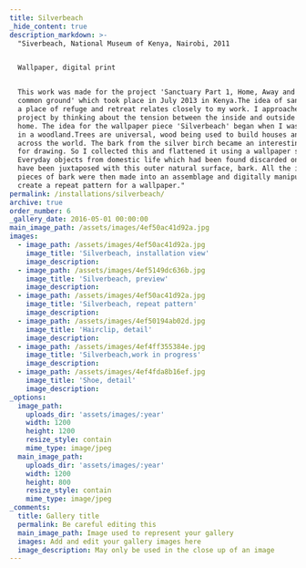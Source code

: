 ```yaml
---
title: Silverbeach
_hide_content: true
description_markdown: >-
  "Siverbeach, National Museum of Kenya, Nairobi, 2011


  Wallpaper, digital print


  This work was made for the project 'Sanctuary Part 1, Home, Away and the
  common ground' which took place in July 2013 in Kenya.The idea of sanctuary as
  a place of refuge and retreat relates closely to my work. I approached this
  project by thinking about the tension between the inside and outside of a
  home. The idea for the wallpaper piece 'Silverbeach' began when I was walking
  in a woodland.Trees are universal, wood being used to build houses and shelter
  across the world. The bark from the silver birch became an interesting surface
  for drawing. So I collected this and flattened it using a wallpaper steamer.
  Everyday objects from domestic life which had been found discarded on a beach
  have been juxtaposed with this outer natural surface, bark. All the individual
  pieces of bark were then made into an assemblage and digitally manipulated to
  create a repeat pattern for a wallpaper."
permalink: /installations/silverbeach/
archive: true
order_number: 6
_gallery_date: 2016-05-01 00:00:00
main_image_path: /assets/images/4ef50ac41d92a.jpg
images:
  - image_path: /assets/images/4ef50ac41d92a.jpg
    image_title: 'Silverbeach, installation view'
    image_description:
  - image_path: /assets/images/4ef5149dc636b.jpg
    image_title: 'Silverbeach, preview'
    image_description:
  - image_path: /assets/images/4ef50ac41d92a.jpg
    image_title: 'Silverbeach, repeat pattern'
    image_description:
  - image_path: /assets/images/4ef50194ab02d.jpg
    image_title: 'Hairclip, detail'
    image_description:
  - image_path: /assets/images/4ef4ff355384e.jpg
    image_title: 'Silverbeach,work in progress'
    image_description:
  - image_path: /assets/images/4ef4fda8b16ef.jpg
    image_title: 'Shoe, detail'
    image_description:
_options:
  image_path:
    uploads_dir: 'assets/images/:year'
    width: 1200
    height: 1200
    resize_style: contain
    mime_type: image/jpeg
  main_image_path:
    uploads_dir: 'assets/images/:year'
    width: 1200
    height: 800
    resize_style: contain
    mime_type: image/jpeg
_comments:
  title: Gallery title
  permalink: Be careful editing this
  main_image_path: Image used to represent your gallery
  images: Add and edit your gallery images here
  image_description: May only be used in the close up of an image
---
```


